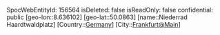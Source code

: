 ﻿---
location: [50.0863,8.636102]
type: Station
tags:
- geo/Station

---
SpocWebEntityId: 156564
isDeleted: false
isReadOnly: false
confidential: public
[geo-lon::8.636102]
[geo-lat::50.0863]
[name::Niederrad Haardtwaldplatz]
[Country::[Germany](geo/Continent/Europe/Germany.md)]
[City::[Frankfurt@Main](geo/Continent/Europe/Germany/Hessen/Frankfurt@Main.md)]

